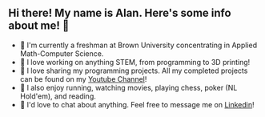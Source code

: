 ## Hi there! My name is Alan. Here's some info about me! 👋

- 🏫 I'm currently a freshman at Brown University concentrating in Applied Math-Computer Science.
- 🔨 I love working on anything STEM, from programming to 3D printing!
- 🎥 I love sharing my programming projects. All my completed projects can be found on my <a target="_blank" href="https://www.youtube.com/channel/UCFNKTQg_pBUR8jGQBs-VeHg">Youtube Channel</a>!
- 🏃 I also enjoy running, watching movies, playing chess, poker (NL Hold'em), and reading.
- 💬 I'd love to chat about anything. Feel free to message me on <a target="_blank" href="https://www.linkedin.com/in/alan-zheng-63823619a/">Linkedin</a>!
